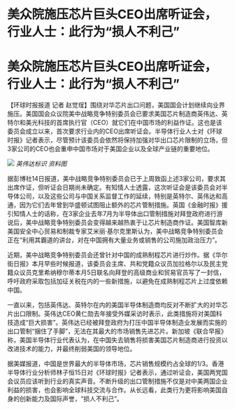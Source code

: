 # 美众院施压芯片巨头CEO出席听证会，行业人士：此行为“损人不利己”

# 美众院施压芯片巨头CEO出席听证会，行业人士：此行为“损人不利己”

【环球时报报道 记者
赵觉珵】围绕对华芯片出口问题，美国国会计划继续向业界施压。美国国会众议院美中战略竞争特别委员会已要求美国芯片制造商英伟达、英特尔和美光科技的首席执行官（CEO）就它们在中国市场的利益作证。这也是该委员会成立以来，首次要求行业内的CEO出席听证会。半导体行业人士对《环球时报》记者表示，尽管预计该委员会依然将保持加强对华出口芯片限制的立场，但3家公司的CEO也会重申中国市场对于美国企业以及全球产业链的重要地位。

![](https://inews.gtimg.com/om_bt/OGoIxndAwuYjfAXbhiuoVdbB3FE216R2cQ8UsjvvRVtY4AA/1000)
_英伟达标识 资料图_

据彭博社14日报道，美中战略竞争特别委员会已于上周致函上述3家公司，要求其出席作证，但听证会日期尚未确定。有知情人士透露，这次听证会是该委员会对半导体公司，以及这些公司与中国关系监督工作的延续，特别是英特尔、英伟达和高通，因为它们去年曾到华盛顿试图阻止额外的芯片管制措施。英国《金融时报》援引知情人士的话称，在3家企业去年7月为半导体出口管制措施对拜登政府进行游说后，美中战略竞争特别委员会变得越来越热衷于让芯片制造商作证。美国智库新美国安全中心贸易和制裁专家艾米丽·基尔克里斯认为，美中战略竞争特别委员会正在“利用其霸道的讲台，对在中国拥有大量业务或销售的公司施加政治压力”。

近期，美中战略竞争特别委员会还曾针对中国的成熟制程芯片进行炒作。据《华尔街日报》本月早些时候报道，该委员会主席、共和党籍众议员加拉格尔以及民主党籍众议员克里希纳穆尔蒂本月5日联名向拜登的高级商业和贸易官员写了一封信，呼吁政府采取包括加征关税在内的一些新措施，以避免在成熟制程芯片上过度依赖中国。

一直以来，包括英伟达、英特尔在内的美国半导体制造商均反对不断扩大的对华芯片出口限制。英伟达CEO黄仁勋去年接受外媒采访时表示，此类措施将对美国科技造成“巨大损害”。英伟达已经被拜登政府为打压中国半导体制造业发展而实施的出口管制“捆住了手脚”，无法在其最大的市场销售先进芯片。新加坡《联合早报》称，美国半导体行业代表认为，在中国失去销售将损害美国芯片制造商进行投资以改进技术的能力，并最终削弱美国的领导地位。

据美媒报道，中国是世界最大的半导体市场，芯片销售规模约占全球的1/3。香港半导体行业分析师林子恒15日对《环球时报》记者表示，通过听证会，美国两党国会议员应该听到行业的真实声音。不断升级的出口管制措施不仅是对中美两国企业利益的损害，也会影响全球科技交流与合作。从长远看，此类行为更将影响美国自身的创新能力及国际声誉，“损人不利己”。

